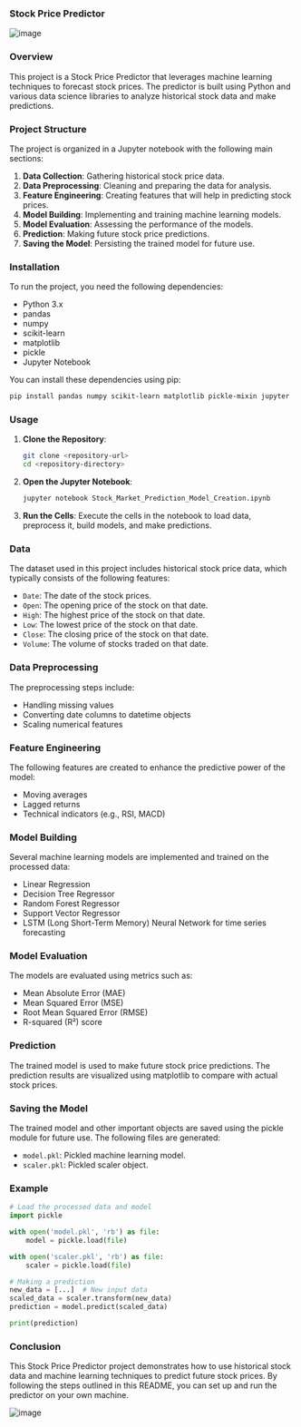 ### Stock Price Predictor
![image](https://github.com/GeetGhai/Stock-Market-Predictor/assets/154088899/14e6e895-6b10-42b3-bbe9-5c004decfb17)
### Overview

This project is a Stock Price Predictor that leverages machine learning techniques to forecast stock prices. The predictor is built using Python and various data science libraries to analyze historical stock data and make predictions.

### Project Structure

The project is organized in a Jupyter notebook with the following main sections:

1. **Data Collection**: Gathering historical stock price data.
2. **Data Preprocessing**: Cleaning and preparing the data for analysis.
3. **Feature Engineering**: Creating features that will help in predicting stock prices.
4. **Model Building**: Implementing and training machine learning models.
5. **Model Evaluation**: Assessing the performance of the models.
6. **Prediction**: Making future stock price predictions.
7. **Saving the Model**: Persisting the trained model for future use.

### Installation

To run the project, you need the following dependencies:

- Python 3.x
- pandas
- numpy
- scikit-learn
- matplotlib
- pickle
- Jupyter Notebook

You can install these dependencies using pip:

```bash
pip install pandas numpy scikit-learn matplotlib pickle-mixin jupyter
```

### Usage

1. **Clone the Repository**:
   ```bash
   git clone <repository-url>
   cd <repository-directory>
   ```

2. **Open the Jupyter Notebook**:
   ```bash
   jupyter notebook Stock_Market_Prediction_Model_Creation.ipynb
   ```

3. **Run the Cells**: Execute the cells in the notebook to load data, preprocess it, build models, and make predictions.

### Data

The dataset used in this project includes historical stock price data, which typically consists of the following features:
- `Date`: The date of the stock prices.
- `Open`: The opening price of the stock on that date.
- `High`: The highest price of the stock on that date.
- `Low`: The lowest price of the stock on that date.
- `Close`: The closing price of the stock on that date.
- `Volume`: The volume of stocks traded on that date.

### Data Preprocessing

The preprocessing steps include:
- Handling missing values
- Converting date columns to datetime objects
- Scaling numerical features

### Feature Engineering

The following features are created to enhance the predictive power of the model:
- Moving averages
- Lagged returns
- Technical indicators (e.g., RSI, MACD)

### Model Building

Several machine learning models are implemented and trained on the processed data:
- Linear Regression
- Decision Tree Regressor
- Random Forest Regressor
- Support Vector Regressor
- LSTM (Long Short-Term Memory) Neural Network for time series forecasting

### Model Evaluation

The models are evaluated using metrics such as:
- Mean Absolute Error (MAE)
- Mean Squared Error (MSE)
- Root Mean Squared Error (RMSE)
- R-squared (R²) score

### Prediction

The trained model is used to make future stock price predictions. The prediction results are visualized using matplotlib to compare with actual stock prices.

### Saving the Model

The trained model and other important objects are saved using the pickle module for future use. The following files are generated:
- `model.pkl`: Pickled machine learning model.
- `scaler.pkl`: Pickled scaler object.

### Example

```python
# Load the processed data and model
import pickle

with open('model.pkl', 'rb') as file:
    model = pickle.load(file)

with open('scaler.pkl', 'rb') as file:
    scaler = pickle.load(file)

# Making a prediction
new_data = [...]  # New input data
scaled_data = scaler.transform(new_data)
prediction = model.predict(scaled_data)

print(prediction)
```

### Conclusion

This Stock Price Predictor project demonstrates how to use historical stock data and machine learning techniques to predict future stock prices. By following the steps outlined in this README, you can set up and run the predictor on your own machine.

![image](https://github.com/GeetGhai/Stock-Market-Predictor/assets/154088899/e4a90991-f43c-4e90-826e-c6fddc6e8881)

